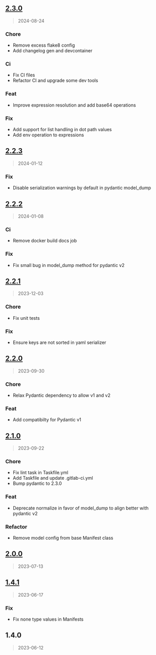 
<a name="2.3.0"></a>
## [2.3.0](https://gitlab.com/emergentmethods/python-manifest/compare/2.2.3...2.3.0)

> 2024-08-24

### Chore

* Remove excess flake8 config
* Add changelog gen and devcontainer

### Ci

* Fix CI files
* Refactor CI and upgrade some dev tools

### Feat

* Improve expression resolution and add base64 operations

### Fix

* Add support for list handling in dot path values
* Add env operation to expressions


<a name="2.2.3"></a>
## [2.2.3](https://gitlab.com/emergentmethods/python-manifest/compare/2.2.2...2.2.3)

> 2024-01-12

### Fix

* Disable serialization warnings by default in pydantic model_dump


<a name="2.2.2"></a>
## [2.2.2](https://gitlab.com/emergentmethods/python-manifest/compare/2.2.1...2.2.2)

> 2024-01-08

### Ci

* Remove docker build docs job

### Fix

* Fix small bug in model_dump method for pydantic v2


<a name="2.2.1"></a>
## [2.2.1](https://gitlab.com/emergentmethods/python-manifest/compare/2.2.0...2.2.1)

> 2023-12-03

### Chore

* Fix unit tests

### Fix

* Ensure keys are not sorted in yaml serializer


<a name="2.2.0"></a>
## [2.2.0](https://gitlab.com/emergentmethods/python-manifest/compare/2.1.0...2.2.0)

> 2023-09-30

### Chore

* Relax Pydantic dependency to allow v1 and v2

### Feat

* Add compatibilty for Pydantic v1


<a name="2.1.0"></a>
## [2.1.0](https://gitlab.com/emergentmethods/python-manifest/compare/2.0.0...2.1.0)

> 2023-09-22

### Chore

* Fix lint task in Taskfile.yml
* Add Taskfile and update .gitlab-ci.yml
* Bump pydantic to 2.3.0

### Feat

* Deprecate normalize in favor of model_dump to align better with pydantic v2

### Refactor

* Remove model config from base Manifest class


<a name="2.0.0"></a>
## [2.0.0](https://gitlab.com/emergentmethods/python-manifest/compare/1.4.1...2.0.0)

> 2023-07-13


<a name="1.4.1"></a>
## [1.4.1](https://gitlab.com/emergentmethods/python-manifest/compare/1.4.0...1.4.1)

> 2023-06-17

### Fix

* Fix none type values in Manifests


<a name="1.4.0"></a>
## 1.4.0

> 2023-06-12

